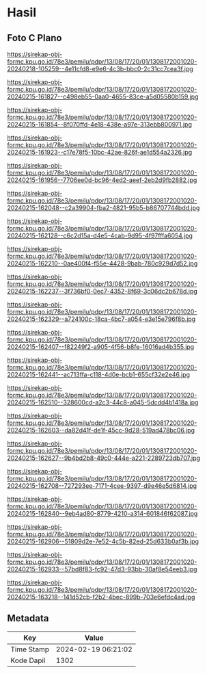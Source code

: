# Hasil

## Foto C Plano

https://sirekap-obj-formc.kpu.go.id/78e3/pemilu/pdpr/13/08/17/20/01/1308172001020-20240218-105259--4e11cfd8-e9e6-4c3b-bbc0-2c31cc7cea3f.jpg

https://sirekap-obj-formc.kpu.go.id/78e3/pemilu/pdpr/13/08/17/20/01/1308172001020-20240215-161827--c498eb55-0aa0-4655-83ce-a5d05580b159.jpg

https://sirekap-obj-formc.kpu.go.id/78e3/pemilu/pdpr/13/08/17/20/01/1308172001020-20240215-161854--8f070ffd-4e18-438e-a97e-313ebb800971.jpg

https://sirekap-obj-formc.kpu.go.id/78e3/pemilu/pdpr/13/08/17/20/01/1308172001020-20240215-161923--c17e78f5-10bc-42ae-826f-ae1d554a2326.jpg

https://sirekap-obj-formc.kpu.go.id/78e3/pemilu/pdpr/13/08/17/20/01/1308172001020-20240215-161956--7706ee0d-bc96-4ed2-aeef-2eb2d9fb2882.jpg

https://sirekap-obj-formc.kpu.go.id/78e3/pemilu/pdpr/13/08/17/20/01/1308172001020-20240215-162048--c2a39904-fba2-4821-95b5-b86707744bdd.jpg

https://sirekap-obj-formc.kpu.go.id/78e3/pemilu/pdpr/13/08/17/20/01/1308172001020-20240215-162128--c6c2d15a-d4e5-4cab-9d95-4f97fffa6054.jpg

https://sirekap-obj-formc.kpu.go.id/78e3/pemilu/pdpr/13/08/17/20/01/1308172001020-20240215-162210--0ae400f4-f55e-4428-9bab-780c929d7d52.jpg

https://sirekap-obj-formc.kpu.go.id/78e3/pemilu/pdpr/13/08/17/20/01/1308172001020-20240215-162237--3f736bf0-0ec7-4352-8f69-3c06dc2b678d.jpg

https://sirekap-obj-formc.kpu.go.id/78e3/pemilu/pdpr/13/08/17/20/01/1308172001020-20240215-162329--a724100c-18ca-4bc7-a054-e3e15e796f8b.jpg

https://sirekap-obj-formc.kpu.go.id/78e3/pemilu/pdpr/13/08/17/20/01/1308172001020-20240215-162407--f82249f2-a905-4f56-b8fe-16016ad4b355.jpg

https://sirekap-obj-formc.kpu.go.id/78e3/pemilu/pdpr/13/08/17/20/01/1308172001020-20240215-162441--ac713ffa-c118-4d0e-bcb1-655cf32e2e46.jpg

https://sirekap-obj-formc.kpu.go.id/78e3/pemilu/pdpr/13/08/17/20/01/1308172001020-20240215-162510--328600cd-a2c3-44c8-a045-5dcdd4b1418a.jpg

https://sirekap-obj-formc.kpu.go.id/78e3/pemilu/pdpr/13/08/17/20/01/1308172001020-20240215-162603--da82d41f-de1f-45cc-9d28-519ad478bc06.jpg

https://sirekap-obj-formc.kpu.go.id/78e3/pemilu/pdpr/13/08/17/20/01/1308172001020-20240215-162627--9b4bd2b8-49c0-444e-a221-2289723db707.jpg

https://sirekap-obj-formc.kpu.go.id/78e3/pemilu/pdpr/13/08/17/20/01/1308172001020-20240215-162708--727293ee-7171-4cee-9397-d9e46e5d6814.jpg

https://sirekap-obj-formc.kpu.go.id/78e3/pemilu/pdpr/13/08/17/20/01/1308172001020-20240215-162840--9eb4ad80-8779-4210-a314-601846f62087.jpg

https://sirekap-obj-formc.kpu.go.id/78e3/pemilu/pdpr/13/08/17/20/01/1308172001020-20240215-162906--51809d2e-7e52-4c5b-82ed-25d633b0af3b.jpg

https://sirekap-obj-formc.kpu.go.id/78e3/pemilu/pdpr/13/08/17/20/01/1308172001020-20240215-162933--57bd8f83-fc92-47d3-93bb-30af8e54eeb3.jpg

https://sirekap-obj-formc.kpu.go.id/78e3/pemilu/pdpr/13/08/17/20/01/1308172001020-20240215-163218--141d52cb-f2b2-4bec-899b-703e6efdc4ad.jpg


## Metadata

| Key        | Value               |
| ---------- | ------------------- |
| Time Stamp | 2024-02-19 06:21:02 |
| Kode Dapil | 1302                |



